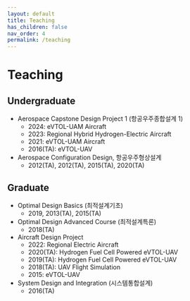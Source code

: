 ```yaml
---
layout: default
title: Teaching
has_children: false
nav_order: 4
permalink: /teaching
---
```


# Teaching

## Undergraduate

- Aerospace Capstone Design Project 1 (항공우주종합설계 1)
  - 2024: eVTOL-UAM Aircraft
  - 2023: Regional Hybrid Hydrogen-Electric Aircraft
  - 2021: eVTOL-UAM Aircraft
  - 2016(TA): eVTOL-UAV
- Aerospace Configuration Design, 항공우주형상설계
  - 2012(TA), 2012(TA), 2015(TA), 2020(TA)

## Graduate

- Optimal Design Basics (최적설계기초)
  - 2019, 2013(TA), 2015(TA)
- Optimal Design Advanced Course (최적설계특론)
  - 2018(TA)
- Aircraft Design Project
  - 2022: Regional Electric Aircraft
  - 2020(TA): Hydrogen Fuel Cell Powered eVTOL-UAV
  - 2019(TA): Hydrogen Fuel Cell Powered eVTOL-UAV
  - 2018(TA): UAV Flight Simulation
  - 2015: eVTOL-UAV
- System Design and Integration (시스템통합설계)
  - 2016(TA)

